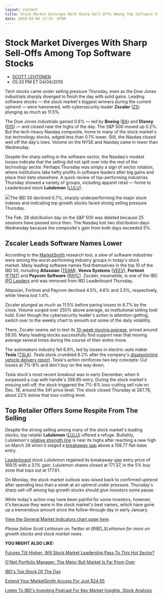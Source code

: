 ```yaml
---
layout: content
title: Stock Market Diverges With Sharp Sell-Offs Among Top Software Stocks
date: 2019-04-04 17:33 -0700
---
```



Stock Market Diverges With Sharp Sell-Offs Among Top Software Stocks
=====================================================================




* [SCOTT LEHTONEN](https://www.investors.com/author/lehtonens/ "Posts by SCOTT LEHTONEN")
* 05:33 PM ET 04/04/2019




Tech stocks came under selling pressure Thursday, even as the Dow Jones industrials sharply diverged to finish the day with solid gains. Leading software stocks — the stock market's biggest winners during the current uptrend — were hammered, with cybersecurity leader **Zscaler** ([ZS](https://research.investors.com/quote.aspx?symbol=ZS)) plunging as much as 11.5%.




The Dow Jones industrials gained 0.6% — led by **Boeing** ([BA](https://research.investors.com/quote.aspx?symbol=BA)) and **Disney** ([DIS](https://research.investors.com/quote.aspx?symbol=DIS)) — and closed near the highs of the day. The S&P 500 moved up 0.2%. But the tech-heavy Nasdaq composite, home to many of the stock market's top technology stocks, edged less than 0.1% lower. Still, the Nasdaq closed well off the day's lows. Volume on the NYSE and Nasdaq came in lower than Wednesday.


Despite the sharp selling in the software sector, the Nasdaq's modest losses indicate that the selling did not spill over into the rest of the technology sector. Perhaps Thursday was simply a sign of sector rotation, where institutions take hefty profits in software leaders after big gains and place their bets elsewhere. A quick review of top-performing industries Thursday showed a variety of groups, including apparel retail — home to Leaderboard stock **Lululemon** ([LULU](https://research.investors.com/quote.aspx?symbol=LULU)).


![](https://www.investors.com/wp-content/uploads/2019/04/MP040419-250x300.jpg)The IBD 50 declined 0.7%, sharply underperforming the major stock indexes and indicating top growth stocks faced strong selling pressure Thursday.


The Feb. 28 distribution day on the S&P 500 was deleted because 25 sessions have passed since then. The Nasdaq lost two distribution days Wednesday because the composite's gain from both days exceeded 5%.


Zscaler Leads Software Names Lower
----------------------------------


According to the [MarketSmith](https://marketsmith.investors.com/) research tool, a slew of software industries were among the worst-performing industry groups in today's stock market. Many leading software names find themselves in the top 10 of the IBD 50, including **Atlassian** ([TEAM](https://research.investors.com/quote.aspx?symbol=TEAM)), **Veeva Systems** ([VEEV](https://research.investors.com/quote.aspx?symbol=VEEV)), **Fortinet** ([FTNT](https://research.investors.com/quote.aspx?symbol=FTNT)) and **Paycom** **Software** ([PAYC](https://research.investors.com/quote.aspx?symbol=PAYC)). Zscaler, meanwhile, is one of the IBD [IPO Leaders](https://research.investors.com/stock-lists/ipo-leaders/) and was removed from IBD Leaderboard Thursday.


Atlassian, Fortinet and Paycom declined 4.5%, 4.6% and 3.5%, respectively, while Veeva lost 1.4%.


Zscaler plunged as much as 11.5% before paring losses to 8.7% by the close. Volume surged over 250% above average, as institutional selling took hold. Even though the cybersecurity leader's action is attention-getting, switch over to the weekly chart to smooth out some of the daily volatility.


There, Zscaler seems set to test its [10-week moving average,](https://www.investors.com/how-to-invest/investors-corner/how-to-buy-stocks-why-the-10-week-moving-average-offers-new-entry-points/) priced around 58.50. Many leading stocks successfully find support near that moving average several times during the course of their entire move.



The automakers industry fell 6.9%, led by losses in electric-auto maker **Tesla** ([TSLA](https://research.investors.com/quote.aspx?symbol=TSLA)). Tesla stock crumbled 8.2% after the company's [disappointing vehicle delivery report](https://www.investors.com/news/technology/tesla-stock-first-quarter-deliveries/). Tesla's action reinforces two key concepts: Cut losses at 7%-8% and don't buy on the way down.


Tesla stock's most recent breakout was in early December, when it surpassed a cup with handle's 366.85 entry. During the stock market's ensuing sell-off, the stock triggered the 7%-8% loss-cutting sell rule on Dec. 18, around the 341 price level. The stock closed Thursday at 267.78, about 22% below that loss-cutting level.



Top Retailer Offers Some Respite From The Selling
-------------------------------------------------


Despite the strong selling among many of the stock market's leading stocks, top retailer **Lululemon** ([LULU](https://research.investors.com/quote.aspx?symbol=LULU)) offered a refuge. Bullishly, Lululemon's [relative strength line](https://www.investors.com/how-to-invest/investors-corner/a-stock-breakout-specialty-tool-the-relative-strength-line/) is near its highs after reaching a new high on March 28 when it staged a [breakaway gap](https://www.investors.com/how-to-invest/investors-corner/breakaway-gap-the-art-of-the-breakout/) above a 158.77 flat-base entry.


[Leaderboard](https://leaderboard.investors.com//#/leaders/leadersnearabuypoint) stock Lululemon regained its breakaway-gap entry price of 169.15 with a 3.1% gain. Lululemon shares closed at 171.37, in the 5% buy zone that tops out at 177.61.


On Monday, the stock market outlook was raised back to confirmed uptrend after spending less than a week at an uptrend under pressure. Thursday's sharp sell-off among top growth stocks should give investors some pause.


While today's action may have been painful for some investors, however, it's because they were in the stock market's best names, which have gone up a tremendous amount since the follow-through day in early January.


[View the General Market Indicators chart page here](https://www.investors.com/wp-content/uploads/2019/04/IBD0404152503GMI2.pdf).


*Please follow Scott Lehtonen on Twitter at @IBD\_SLehtonen for more on growth stocks and stock market news.*


**YOU MIGHT ALSO LIKE:**


[Futures Tilt Higher; Will Stock Market Leadership Pass To This Hot Sector?](https://www.investors.com/market-trend/stock-market-today/dow-jones-futures-chip-stock-market-leaders-amd-broadcom-apple/)


[O'Neil Portfolio Manager: The Major Bull Market Is Far From Over](https://www.investors.com/how-to-invest/bull-market-far-from-over-expert/)


[IBD's Top Stock Of The Day](https://www.investors.com/research/ibd-stock-of-the-day/)


[Extend Your MarketSmith Access For Just $24.95](https://shop.investors.com/offer/splashresponsive.aspx?id=ms-4weeksfor2495&src=A00387A)


[Listen To IBD's Investing Podcast For Key Market Insights, Stock Analysis](https://www.investors.com/how-to-invest/investing-podcast-how-to-make-more-money-stock-market-top-stocks-stock-charts/)




